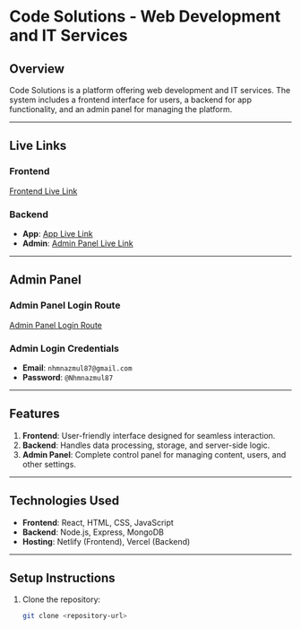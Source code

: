 # Code Solutions - Web Development and IT Services

## Overview

Code Solutions is a platform offering web development and IT services. The system includes a frontend interface for users, a backend for app functionality, and an admin panel for managing the platform.

---

## Live Links

### Frontend

[Frontend Live Link](https://coding-solutions.netlify.app/)

### Backend

- **App**: [App Live Link](https://code-solutions-one.vercel.app/app/)
- **Admin**: [Admin Panel Live Link](https://code-solutions-one.vercel.app/admin/)

---

## Admin Panel

### Admin Panel Login Route

[Admin Panel Login Route](https://coding-solutions.netlify.app/admin)

### Admin Login Credentials

- **Email**: `nhmnazmul87@gmail.com`
- **Password**: `@Nhmnazmul87`

---

## Features

1. **Frontend**: User-friendly interface designed for seamless interaction.
2. **Backend**: Handles data processing, storage, and server-side logic.
3. **Admin Panel**: Complete control panel for managing content, users, and other settings.

---

## Technologies Used

- **Frontend**: React, HTML, CSS, JavaScript
- **Backend**: Node.js, Express, MongoDB
- **Hosting**: Netlify (Frontend), Vercel (Backend)

---

## Setup Instructions

1. Clone the repository:

   ```bash
   git clone <repository-url>
   ```
